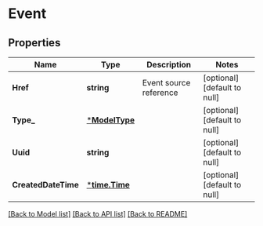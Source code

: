 # Event

## Properties
Name | Type | Description | Notes
------------ | ------------- | ------------- | -------------
**Href** | **string** | Event source reference | [optional] [default to null]
**Type_** | [***ModelType**](Type.md) |  | [optional] [default to null]
**Uuid** | **string** |  | [optional] [default to null]
**CreatedDateTime** | [***time.Time**](time.Time.md) |  | [optional] [default to null]

[[Back to Model list]](../README.md#documentation-for-models) [[Back to API list]](../README.md#documentation-for-api-endpoints) [[Back to README]](../README.md)

